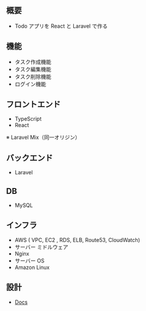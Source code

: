 ## 概要

-   Todo アプリを React と Laravel で作る

## 機能

-   タスク作成機能
-   タスク編集機能
-   タスク削除機能
-   ログイン機能

## フロントエンド

-   TypeScript
-   React

※ Laravel Mix（同一オリジン）

## バックエンド

-   Laravel

## DB

-   MySQL

## インフラ
 
-   AWS ( VPC, EC2 , RDS, ELB, Route53, CloudWatch)  
-   サーバー ミドルウェア
 - Nginx  
-   サーバー OS
 - Amazon Linux  

## 設計

-   [Docs](https://github.com/ryosuke1256/Todo-react-laravel/tree/develop/docs)
